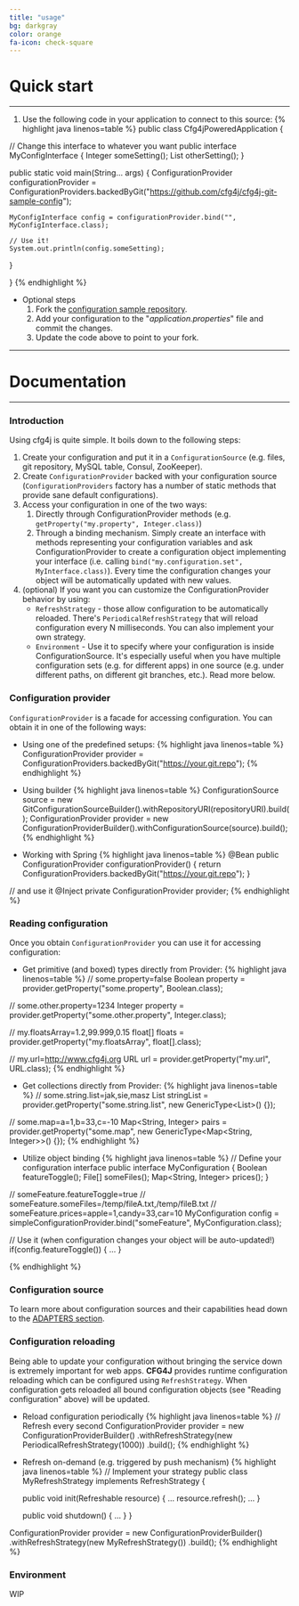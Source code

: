 ```yaml
---
title: "usage"
bg: darkgray
color: orange
fa-icon: check-square
---
```


# Quick start
-------------------------


1. Use the following code in your application to connect to this source:
{% highlight java linenos=table %}
public class Cfg4jPoweredApplication {

  // Change this interface to whatever you want
  public interface MyConfigInterface {
      Integer someSetting();
      List<Boolean> otherSetting();
  }

  public static void main(String... args) {
    ConfigurationProvider configurationProvider =
        ConfigurationProviders.backedByGit("https://github.com/cfg4j/cfg4j-git-sample-config");
    
    MyConfigInterface config = configurationProvider.bind("", MyConfigInterface.class);
    
    // Use it!
    System.out.println(config.someSetting);
  }

}
{% endhighlight %}

* Optional steps
    1. Fork the [configuration sample repository](https://github.com/cfg4j/cfg4j-git-sample-config).
    2. Add your configuration to the "*application.properties*" file and commit the changes.
    3. Update the code above to point to your fork.


-------------------------

# Documentation
-------------------------

### Introduction
Using cfg4j is quite simple. It boils down to the following steps:

1. Create your configuration and put it in a ```ConfigurationSource``` (e.g. files, git repository, MySQL table, Consul, ZooKeeper).
2. Create ```ConfigurationProvider``` backed with your configuration source (```ConfigurationProviders``` factory has a number of static
methods that provide sane default configurations).
3. Access your configuration in one of the two ways:
    1. Directly through ConfigurationProvider methods (e.g. ```getProperty("my.property", Integer.class)```)
    2. Through a binding mechanism. Simply create an interface with methods representing your configuration variables
       and ask ConfigurationProvider to create a configuration object implementing your interface
       (i.e. calling ```bind("my.configuration.set", MyInterface.class)```). Every time the configuration changes
       your object will be automatically updated with new values.
4. (optional) If you want you can customize the ConfigurationProvider behavior by using:
    * ```RefreshStrategy``` - those allow configuration to be automatically reloaded. There's ```PeriodicalRefreshStrategy```
        that will reload configuration every N milliseconds. You can also implement your own strategy.
    * ```Environment``` - Use it to specify where your configuration is inside ConfigurationSource. It's especially useful
        when you have multiple configuration sets (e.g. for different apps) in one source (e.g. under different paths, on
        different git branches, etc.). Read more below.

### Configuration provider
```ConfigurationProvider``` is a facade for accessing configuration. You can obtain it in one of the following ways:

* Using one of the predefined setups:
{% highlight java linenos=table %}
ConfigurationProvider provider = ConfigurationProviders.backedByGit("https://your.git.repo");
{% endhighlight %}

* Using builder
{% highlight java linenos=table %}
ConfigurationSource source = new GitConfigurationSourceBuilder().withRepositoryURI(repositoryURI).build();
ConfigurationProvider provider = new ConfigurationProviderBuilder().withConfigurationSource(source).build();
{% endhighlight %}

* Working with Spring
{% highlight java linenos=table %}
@Bean
public ConfigurationProvider configurationProvider() {
  return ConfigurationProviders.backedByGit("https://your.git.repo");
}

// and use it
@Inject
private ConfigurationProvider provider;
{% endhighlight %}

### Reading configuration
Once you obtain ```ConfigurationProvider``` you can use it for accessing configuration:

* Get primitive (and boxed) types directly from Provider:
{% highlight java linenos=table %}
// some.property=false
Boolean property = provider.getProperty("some.property", Boolean.class);

// some.other.property=1234
Integer property = provider.getProperty("some.other.property", Integer.class);

// my.floatsArray=1.2,99.999,0.15
float[] floats = provider.getProperty("my.floatsArray", float[].class);

// my.url=http://www.cfg4j.org
URL url = provider.getProperty("my.url", URL.class);
{% endhighlight %}

* Get collections directly from Provider:
{% highlight java linenos=table %}
// some.string.list=jak,sie,masz
List<String> stringList = provider.getProperty("some.string.list", new GenericType<List<String>>() {});

// some.map=a=1,b=33,c=-10
Map<String, Integer> pairs = provider.getProperty("some.map", new GenericType<Map<String, Integer>>() {});
{% endhighlight %}

* Utilize object binding
{% highlight java linenos=table %}
// Define your configuration interface
public interface MyConfiguration {
  Boolean featureToggle();
  File[] someFiles();
  Map<String, Integer> prices();
}

// someFeature.featureToggle=true
// someFeature.someFiles=/temp/fileA.txt,/temp/fileB.txt
// someFeature.prices=apple=1,candy=33,car=10
MyConfiguration config = simpleConfigurationProvider.bind("someFeature", MyConfiguration.class);

// Use it (when configuration changes your object will be auto-updated!)
if(config.featureToggle()) {
  ...
}

{% endhighlight %}

### Configuration source
To learn more about configuration sources and their capabilities head down to the [ADAPTERS section](#adapters).


### Configuration reloading
Being able to update your configuration without bringing the service down is extremely important for web apps. **CFG4J** provides
runtime configuration reloading which can be configured using ```RefreshStrategy```. When configuration gets
reloaded all bound configuration objects (see "Reading configuration" above) will be updated.

* Reload configuration periodically
{% highlight java linenos=table %}
// Refresh every second
ConfigurationProvider provider = new ConfigurationProviderBuilder()
        .withRefreshStrategy(new PeriodicalRefreshStrategy(1000))
        .build();
{% endhighlight %}

* Refresh on-demand (e.g. triggered by push mechanism)
{% highlight java linenos=table %}
// Implement your strategy
public class MyRefreshStrategy implements RefreshStrategy {

  public void init(Refreshable resource) {
      ...
      resource.refresh();
      ...
  }

  public void shutdown() {
     ...
  }
}

ConfigurationProvider provider = new ConfigurationProviderBuilder()
        .withRefreshStrategy(new MyRefreshStrategy())
        .build();
{% endhighlight %}

### Environment
WIP